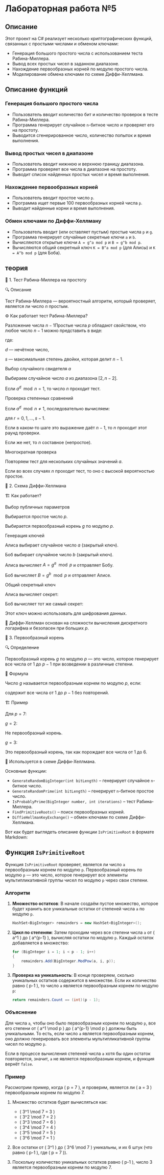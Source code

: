 # Лабораторная работа №5

## Описание

Этот проект на C# реализует несколько криптографических функций, связанных с простыми числами и обменом ключами:
- Генерация большого простого числа с использованием теста Рабина-Миллера.
- Вывод всех простых чисел в заданном диапазоне.
- Нахождение первообразных корней по модулю простого числа.
- Моделирование обмена ключами по схеме Диффи-Хеллмана.

## Описание функций

### Генерация большого простого числа

- Пользователь вводит количество бит и количество проверок в тесте Рабина-Миллера.
- Программа генерирует случайное `n`-битное число и проверяет его на простоту.
- Выводится сгенерированное число, количество попыток и время выполнения.

### Вывод простых чисел в диапазоне

- Пользователь вводит нижнюю и верхнюю границу диапазона.
- Программа проверяет все числа в диапазоне на простоту.
- Выводит список найденных простых чисел и время выполнения.

### Нахождение первообразных корней

- Пользователь вводит простое число `p`.
- Программа ищет первые 100 первообразных корней числа `p`.
- Выводит найденные корни и время выполнения.

### Обмен ключами по Диффи-Хеллману

- Пользователь вводит (или оставляет пустым) простые числа `p` и `g`.
- Программа генерирует случайные секретные ключи `a` и `b`.
- Вычисляются открытые ключи `A = g^a mod p` и `B = g^b mod p`.
- Вычисляются общий секретный ключ `K = B^a mod p` (для Алисы) и `K = A^b mod p` (для Боба).

## теория
🧪 1. Тест Рабина-Миллера на простоту

🔍 Описание

Тест Рабина-Миллера — вероятностный алгоритм, который проверяет, является ли число $n$ простым.

⚙ Как работает тест Рабина-Миллера?

Разложение числа $n - 1$Простые числа $p$ обладают свойством, что любое число $n - 1$ можно представить в виде:



где:

$d$ — нечётное число,

$s$ — максимальная степень двойки, которая делит $n-1$.

Выбор случайного свидетеля $a$

Выбираем случайное число $a$ из диапазона $[2, n-2]$.

Если $a^d \mod n = 1$, то число $n$ проходит тест.

Проверка степенных сравнений

Если $a^d \mod n \neq 1$, последовательно вычисляем:



для $r = 0, 1, ..., s-1$.

Если в каком-то шаге это выражение даёт $n - 1$, то $n$ проходит этот раунд проверки.

Если же нет, то $n$ составное (непростое).

Многократная проверка

Повторяем тест для нескольких случайных значений $a$.

Если во всех случаях $n$ проходит тест, то оно с высокой вероятностью простое.

🔑 2. Схема Диффи-Хеллмана

🏗 Как работает?

Выбор публичных параметров

Выбирается простое число $p$.

Выбирается первообразный корень $g$ по модулю $p$.

Генерация ключей

Алиса выбирает случайное число $a$ (закрытый ключ).

Боб выбирает случайное число $b$ (закрытый ключ).

Алиса вычисляет $A = g^a \mod p$ и отправляет Бобу.

Боб вычисляет $B = g^b \mod p$ и отправляет Алисе.

Общий секретный ключ

Алиса вычисляет секрет:



Боб вычисляет тот же самый секрет:



Этот ключ можно использовать для шифрования данных.

📌 Диффи-Хеллман основан на сложности вычисления дискретного логарифма и безопасен при больших $p$.

🔢 3. Первообразный корень

🔍 Определение

Первообразный корень $g$ по модулю $p$ — это число, которое генерирует все числа от 1 до $p-1$ при возведении в различные степени.

📌 Формула

Число $g$ называется первообразным корнем по модулю $p$, если:



содержит все числа от 1 до $p-1$ без повторений.

🏗 Пример

Для $p = 7$:

$g = 2$:



Не первообразный корень.

$g = 3$:





Это первообразный корень, так как порождает все числа от 1 до 6.

📌 Используется в схеме Диффи-Хеллмана.


Основные функции:

- `GenerateRandomBigInteger(int bitLength)` – генерирует случайное `n`-битное число.
- `GenerateRandomPrime(int bitLength)` – генерирует `n`-битное простое число.
- `IsProbablyPrime(BigInteger number, int iterations)` – тест Рабина-Миллера.
- `FindPrimitiveRoots()` – поиск первообразных корней.
- `DiffieHellmanKeyExchange()` – обмен ключами по схеме Диффи-Хеллмана.

Вот как будет выглядеть описание функции `IsPrimitiveRoot` в формате Markdown:

## Функция `IsPrimitiveRoot`

Функция `IsPrimitiveRoot` проверяет, является ли число `a` первообразным корнем по модулю `p`. Первообразный корень по модулю `p` — это число, которое генерирует все элементы мультипликативной группы чисел по модулю `p` через свои степени.

### Алгоритм

1. **Множество остатков**:
   В начале создаём пустое множество, которое будет хранить все уникальные остатки от степеней числа `a` по модулю `p`.
   ```csharp
   HashSet<BigInteger> remainders = new HashSet<BigInteger>();
   ```

2. **Цикл по степеням**:
   Затем проходим через все степени числа `a` от \( a^1 \) до \( a^{p-1} \), вычисляя остатки по модулю `p`. Каждый остаток добавляется в множество:
   ```csharp
   for (BigInteger i = 1; i < p - 1; i++)
   {
       remainders.Add(BigInteger.ModPow(a, i, p));
   }
   ```

3. **Проверка на уникальность**:
   В конце проверяем, сколько уникальных остатков содержится в множестве. Если их количество равно \( p-1 \), то число `a` является первообразным корнем по модулю `p`:
   ```csharp
   return remainders.Count == (int)(p - 1);
   ```

### Объяснение

Для числа `a`, чтобы оно было первообразным корнем по модулю `p`, все его степени от \( a^1 \mod p \) до \( a^{p-1} \mod p \) должны быть уникальными. То есть, если число `a` является первообразным корнем, оно должно генерировать все элементы мультипликативной группы чисел по модулю `p`.

Если в процессе вычисления степеней числа `a` хотя бы один остаток повторяется, значит, `a` не является первообразным корнем, и функция вернёт `false`.

### Пример

Рассмотрим пример, когда \( p = 7 \), и проверим, является ли \( a = 3 \) первообразным корнем по модулю 7.

1. Множество остатков будет вычисляться как:
   - \( 3^1 \mod 7 = 3 \)
   - \( 3^2 \mod 7 = 2 \)
   - \( 3^3 \mod 7 = 6 \)
   - \( 3^4 \mod 7 = 4 \)
   - \( 3^5 \mod 7 = 5 \)
   - \( 3^6 \mod 7 = 1 \)

2. Все остатки от \( 3^1 \) до \( 3^6 \mod 7 \) уникальны, и их 6 штук (что равно \( p-1 \), где \( p = 7 \)).

3. Поскольку количество уникальных остатков равно \( p-1 \), число 3 является первообразным корнем по модулю 7.

